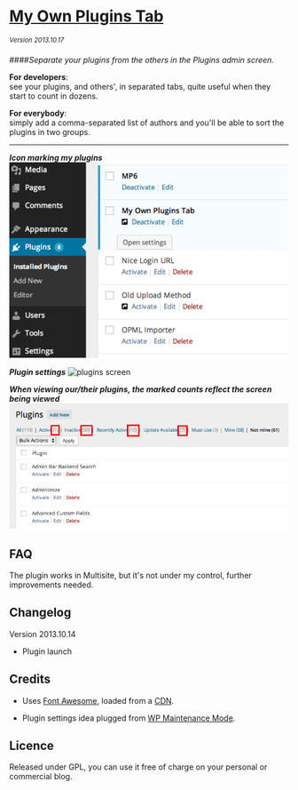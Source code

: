 # [My Own Plugins Tab](https://github.com/brasofilo/My-Own-Plugins-Tab)
<sup>*Version 2013.10.17*</sup>

####*Separate your plugins from the others in the Plugins admin screen.*

**For developers**:  
see your plugins, and others', in separated tabs, quite useful when they start to count in dozens.

**For everybody**:  
simply add a comma-separated list of authors and you'll be able to sort the plugins in two groups.

----
***Icon marking my plugins***  
![plugins screen](assets/screenshot-1.png)

***Plugin settings***
![plugins screen](assets/screenshot-2.png)

***When viewing our/their plugins, the marked counts reflect the screen being viewed*** 
![plugins screen](assets/screenshot-3.png)


## FAQ
The plugin works in Multisite, but it's not under my control, further improvements needed.

## Changelog

Version 2013.10.14
* Plugin launch

## Credits
 - Uses [Font Awesome](http://fortawesome.github.io/Font-Awesome/), loaded from a [CDN](http://www.bootstrapcdn.com/#tab_fontawesome).

 - Plugin settings idea plugged from [WP Maintenance Mode](http://wordpress.org/plugins/wp-maintenance-mode/).

## Licence
Released under GPL, you can use it free of charge on your personal or commercial blog.